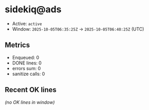 # sidekiq@ads

- Active: `active`
- Window: `2025-10-05T06:35:25Z` → `2025-10-05T06:40:25Z` (UTC)

## Metrics
- Enqueued: 0
- DONE lines: 0
- errors sum: 0
- sanitize calls: 0

## Recent OK lines
_(no OK lines in window)_
